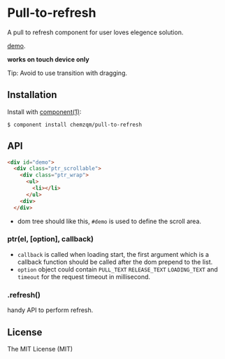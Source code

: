 # Pull-to-refresh

  A pull to refresh component for user loves elegence solution.

  [demo](http://chemzqm.github.io/pull-to-refresh).

  **works on touch device only**

  Tip: Avoid to use transition with dragging.


## Installation

  Install with [component(1)](http://component.io):

    $ component install chemzqm/pull-to-refresh

## API

``` html
<div id="demo">
  <div class="ptr_scrollable">
    <div class="ptr_wrap">
      <ul>
        <li></li>
      </ul>
    <div>
  </div>
```
* dom tree should like this, `#demo` is used to define the scroll area.

### ptr(el, [option], callback)

* `callback` is called when loading start, the first argument which is a callback function should be called after the dom prepend to the list.
* `option` object could contain `PULL_TEXT` `RELEASE_TEXT` `LOADING_TEXT` and `timeout` for the request timeout in millisecond.

### .refresh()

handy API to perform refresh.

## License

  The MIT License (MIT)
